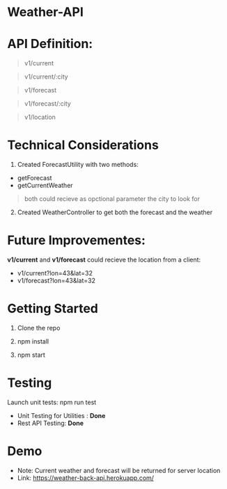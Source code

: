 # Weather-API

# API Definition: 

> v1/current

 > v1/current/:city

> v1/forecast

> v1/forecast/:city

> v1/location


# Technical Considerations 
1. Created ForecastUtility with two methods: 
- getForecast
- getCurrentWeather

> both could recieve as opctional parameter the city to look for


2. Created WeatherController to get both the forecast and the weather

# Future Improvementes: 
**v1/current** and **v1/forecast** could recieve the location from a client:

- v1/current?lon=43&lat=32
- v1/forecast?lon=43&lat=32


# Getting Started

1. Clone the repo

2. npm install

3. npm start 


# Testing

Launch unit tests: npm run test

- Unit Testing for Utilities : **Done**
- Rest API Testing: **Done**

# Demo
- Note: Current weather and forecast will be returned for server location
- Link: https://weather-back-api.herokuapp.com/
